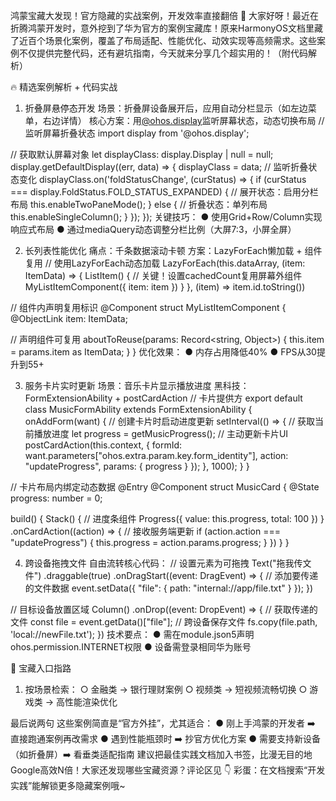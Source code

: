 鸿蒙宝藏大发现！官方隐藏的实战案例，开发效率直接翻倍 🚀
大家好呀！最近在折腾鸿蒙开发时，意外挖到了华为官方的案例宝藏库！原来HarmonyOS文档里藏了近百个场景化案例，覆盖了布局适配、性能优化、动效实现等高频需求。这些案例不仅提供完整代码，还有避坑指南，今天就来分享几个超实用的！（附代码解析）

🔥 精选案例解析 + 代码实战
1. 折叠屏悬停态开发
场景：折叠屏设备展开后，应用自动分栏显示（如左边菜单，右边详情）
核心方案：用[@ohos.display](https://geek.csdn.net/educolumn/display)监听屏幕状态，动态切换布局
// 监听屏幕折叠状态
import display from '@ohos.display';

// 获取默认屏幕对象
let displayClass: display.Display | null = null;
display.getDefaultDisplay((err, data) => {
  displayClass = data;
  // 监听折叠状态变化
  displayClass.on('foldStatusChange', (curStatus) => {
    if (curStatus === display.FoldStatus.FOLD_STATUS_EXPANDED) {
      // 展开状态：启用分栏布局
      this.enableTwoPaneMode();
    } else {
      // 折叠状态：单列布局
      this.enableSingleColumn();
    }
  });
});
关键技巧：
● 使用Grid+Row/Column实现响应式布局
● 通过mediaQuery动态调整分栏比例（大屏7:3，小屏全屏）

2. 长列表性能优化
痛点：千条数据滚动卡顿
方案：LazyForEach懒加载 + 组件复用
// 使用LazyForEach动态加载
LazyForEach(this.dataArray, (item: ItemData) => {
  ListItem() {
    // 关键！设置cachedCount复用屏幕外组件
    MyListItemComponent({ item: item })
  }
}, (item) => item.id.toString())

// 组件内声明复用标识
@Component
struct MyListItemComponent {
  @ObjectLink item: ItemData;
  
  // 声明组件可复用
  aboutToReuse(params: Record<string, Object>) {
    this.item = params.item as ItemData;
  }
}
优化效果：
● 内存占用降低40%
● FPS从30提升到55+

3. 服务卡片实时更新
场景：音乐卡片显示播放进度
黑科技：FormExtensionAbility + postCardAction
// 卡片提供方
export default class MusicFormAbility extends FormExtensionAbility {
  onAddForm(want) {
    // 创建卡片时启动进度更新
    setInterval(() => {
      // 获取当前播放进度
      let progress = getMusicProgress();
      // 主动更新卡片UI
      postCardAction(this.context, {
        formId: want.parameters["ohos.extra.param.key.form_identity"],
        action: "updateProgress",
        params: { progress }
      });
    }, 1000);
  }
}

// 卡片布局内绑定动态数据
@Entry
@Component
struct MusicCard {
  @State progress: number = 0;
  
  build() {
    Stack() {
      // 进度条组件
      Progress({ value: this.progress, total: 100 })
    }
    .onCardAction((action) => {
      // 接收服务端更新
      if (action.action === "updateProgress") {
        this.progress = action.params.progress;
      }
    })
  }
}

4. 跨设备拖拽文件
自由流转核心代码：
// 设置元素为可拖拽
Text("拖我传文件")
  .draggable(true)
  .onDragStart((event: DragEvent) => {
    // 添加要传递的文件数据
    event.setData({
      "file": { path: "internal://app/file.txt" }
    });
  })

// 目标设备放置区域
Column()
  .onDrop((event: DropEvent) => {
    // 获取传递的文件
    const file = event.getData()["file"];
    // 跨设备保存文件
    fs.copy(file.path, 'local://newFile.txt');
  })
技术要点：
● 需在module.json5声明ohos.permission.INTERNET权限
● 设备需登录相同华为账号

💎 宝藏入口指路
1. 按场景检索：
  ○ 金融类 → 银行理财案例
  ○ 视频类 → 短视频流畅切换
  ○ 游戏类 → 高性能渲染优化

最后说两句
这些案例简直是“官方外挂”，尤其适合：
● 刚上手鸿蒙的开发者 ➡️ 直接跑通案例再改需求
● 遇到性能瓶颈时 ➡️ 抄官方优化方案
● 需要支持新设备（如折叠屏）➡️ 看垂类适配指南
建议把最佳实践文档加入书签，比漫无目的地Google高效N倍！大家还发现哪些宝藏资源？评论区见 👇
彩蛋：在文档搜索“开发实践”能解锁更多隐藏案例哦~